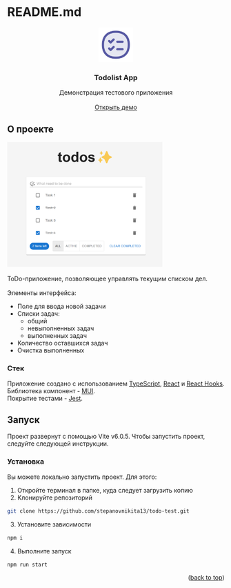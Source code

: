 # README.md

<a name="readme-top"></a>

<div align="center">
  <a href="https://github.com/othneildrew/Best-README-Template">
    <img src="public/todo.svg" alt="Logo" width="80" height="80">
  </a>
  <h3 align="center">Todolist App</h3>
  <p align="center">
    Демонстрация тестового приложения
    <br />
    <br />
    <a href="https://github.com/othneildrew/Best-README-Template" target="_blank" >Открыть демо</a>
  </p>
</div>

## О проекте

<img src="public/preview.png" alt="Todolist App preview" width=360>

<p style="margin-block: 1rem">ToDo-приложение, позволяющее управлять текущим списком дел.</p>

Элементы интерфейса:

<ul>
  <li>Поле для ввода новой задачи</li>
  <li>Списки задач:
    <ul>
      <li>общий</li>
      <li>невыполненных задач</li>
      <li>выполненных задач</li>
    </ul>
  </li>
  <li>Количество оставшихся задач</li>
  <li>Очистка выполненных</li>
</ul>

### Стек

Приложение создано с использованием <a href="https://www.typescriptlang.org" target="_blank" title="https://www.typescriptlang.org">TypeScript</a>, <a href="https://react.dev" target="_blank" title="https://react.dev">React</a> и <a href="https://react.dev/reference/react/hooks" target="_blank" title="https://react.dev/reference/react/hooks">React Hooks</a>.
<br />
Библиотека компонент - <a href="https://mui.com/material-ui/getting-started" target="_blank" title="https://mui.com/material-ui/getting-started">MUI</a>.
<br />
Покрытие тестами - <a href="https://jestjs.io" target="_blank" title="https://jestjs.io/">Jest</a>.

## Запуск

Проект развернут с помощью Vite v6.0.5.
Чтобы запустить проект, следуйте следующей инструкции.

### Установка

Вы можете локально запустить проект. Для этого:

1. Откройте терминал в папке, куда следует загрузить копию
2. Клонируйте репозиторий

```sh
git clone https://github.com/stepanovnikita13/todo-test.git
```

3. Установите зависимости

```sh
npm i
```

4. Выполните запуск

```sh
npm run start
```

<p align="right">(<a href="#readme-top">back to top</a>)</p>
